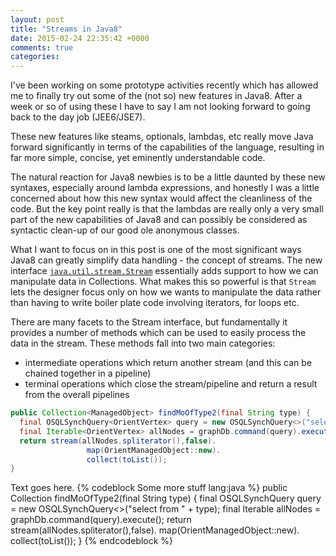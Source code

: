 ```yaml
---
layout: post
title: "Streams in Java8"
date: 2015-02-24 22:35:42 +0000
comments: true
categories:
---
```

I've been working on some prototype activities recently which has allowed me to finally try out some of the (not so) new features in Java8. After a week or so of using these I have to say I am not looking forward to going back to the day job (JEE6/JSE7).

These new features like steams, optionals, lambdas, etc really move Java forward significantly in terms of the capabilities of the language, resulting in far more simple, concise, yet eminently understandable code.

The natural reaction for Java8 newbies is to be a little daunted by these new syntaxes, especially around lambda expressions, and honestly I was a little concerned about how this new syntax would affect the cleanliness of the code. But the key point really is that the lambdas are really only a very small part of the new capabilities of Java8 and can possibly be considered as syntactic clean-up of our good ole anonymous classes.

What I want to focus on in this post is one of the most significant ways Java8 can greatly simplify data handling - the concept of streams. The new interface <code>[java.util.stream.Stream]</code> essentially adds support to how we can manipulate data in Collections. What makes this so powerful is that <code>Stream</code> lets the designer focus only on how we wants to manipulate the data rather than having to write boiler plate code involving iterators, for loops etc.

There are many facets to the Stream interface, but fundamentally it provides a number of methods which can be used to easily process the data in the stream. These methods fall into two main categories:

 - intermediate operations which return another stream (and this can be chained together in a pipeline)
  - terminal operations which close the stream/pipeline and return a result from the overall pipelines




``` java The old way to decorate a collection
public Collection<ManagedObject> findMoOfType2(final String type) {
  final OSQLSynchQuery<OrientVertex> query = new OSQLSynchQuery<>("select from " + type);
  final Iterable<OrientVertex> allNodes = graphDb.command(query).execute();
  return stream(allNodes.spliterator(),false).
                 map(OrientManagedObject::new).
                 collect(toList());
}
```

Text goes here.
{% codeblock Some more stuff lang:java %}
public Collection<ManagedObject> findMoOfType2(final String type) {
  final OSQLSynchQuery<OrientVertex> query = new OSQLSynchQuery<>("select from " + type);
  final Iterable<OrientVertex> allNodes = graphDb.command(query).execute();
  return stream(allNodes.spliterator(),false).
                 map(OrientManagedObject::new).
                 collect(toList());
}
{% endcodeblock %}

[java.util.stream.Stream]: http://docs.oracle.com/javase/8/docs/api/java/util/stream/Stream.html
